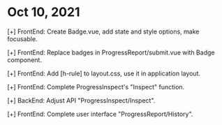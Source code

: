 # Oct 10, 2021

[+] FrontEnd: Create Badge.vue, add state and style options, make focusable.

[+] FrontEnd: Replace badges in ProgressReport/submit.vue with Badge component.

[+] FrontEnd: Add [h-rule] to layout.css, use it in application layout.

[+] FrontEnd: Complete ProgressInspect's "Inspect" function.

[+] BackEnd: Adjust API "ProgressInspect/Inspect".

[+] FrontEnd: Complete user interface "ProgressReport/History".